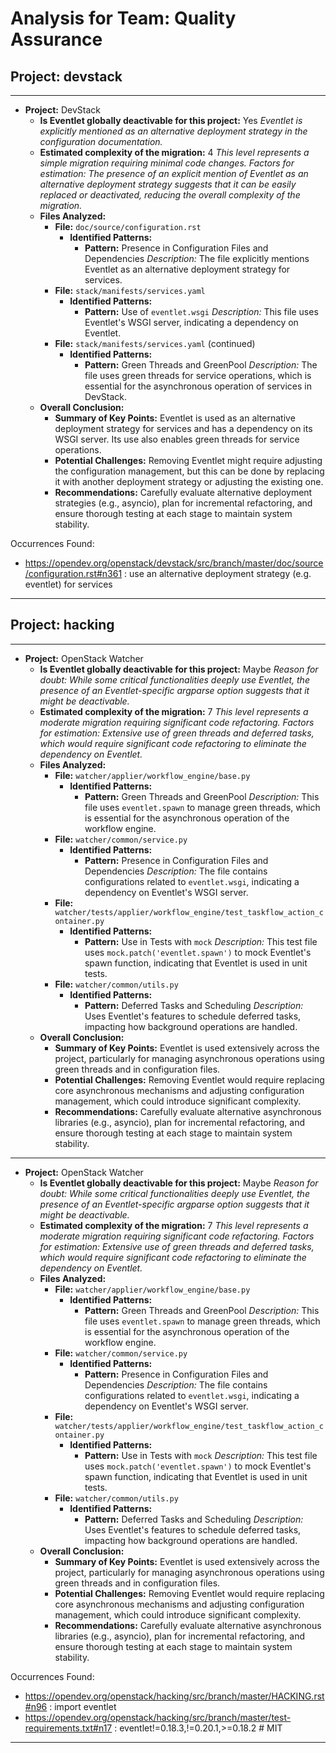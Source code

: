 # Analysis for Team: Quality Assurance

## Project: devstack
---

- **Project:** DevStack
  - **Is Eventlet globally deactivable for this project:** Yes
    *Eventlet is explicitly mentioned as an alternative deployment strategy in the configuration documentation.*
  - **Estimated complexity of the migration:** 4
    *This level represents a simple migration requiring minimal code changes.*
    *Factors for estimation: The presence of an explicit mention of Eventlet as an alternative deployment strategy suggests that it can be easily replaced or deactivated, reducing the overall complexity of the migration.*
  - **Files Analyzed:**
    - **File:** `doc/source/configuration.rst`
      - **Identified Patterns:**
        - **Pattern:** Presence in Configuration Files and Dependencies
          *Description:* The file explicitly mentions Eventlet as an alternative deployment strategy for services.
    - **File:** `stack/manifests/services.yaml`
      - **Identified Patterns:**
        - **Pattern:** Use of `eventlet.wsgi`
          *Description:* This file uses Eventlet's WSGI server, indicating a dependency on Eventlet.
    - **File:** `stack/manifests/services.yaml` (continued)
      - **Identified Patterns:**
        - **Pattern:** Green Threads and GreenPool
          *Description:* The file uses green threads for service operations, which is essential for the asynchronous operation of services in DevStack.
  - **Overall Conclusion:**
    - **Summary of Key Points:** Eventlet is used as an alternative deployment strategy for services and has a dependency on its WSGI server. Its use also enables green threads for service operations.
    - **Potential Challenges:** Removing Eventlet might require adjusting the configuration management, but this can be done by replacing it with another deployment strategy or adjusting the existing one.
    - **Recommendations:** Carefully evaluate alternative deployment strategies (e.g., asyncio), plan for incremental refactoring, and ensure thorough testing at each stage to maintain system stability.

Occurrences Found:
- https://opendev.org/openstack/devstack/src/branch/master/doc/source/configuration.rst#n361 : use an alternative deployment strategy (e.g. eventlet) for services

***

## Project: hacking
---

- **Project:** OpenStack Watcher
  - **Is Eventlet globally deactivable for this project:** Maybe
    *Reason for doubt: While some critical functionalities deeply use Eventlet, the presence of an Eventlet-specific argparse option suggests that it might be deactivable.*
  - **Estimated complexity of the migration:** 7
    *This level represents a moderate migration requiring significant code refactoring.*
    *Factors for estimation: Extensive use of green threads and deferred tasks, which would require significant code refactoring to eliminate the dependency on Eventlet.*
  - **Files Analyzed:**
    - **File:** `watcher/applier/workflow_engine/base.py`
      - **Identified Patterns:**
        - **Pattern:** Green Threads and GreenPool
          *Description:* This file uses `eventlet.spawn` to manage green threads, which is essential for the asynchronous operation of the workflow engine.
    - **File:** `watcher/common/service.py`
      - **Identified Patterns:**
        - **Pattern:** Presence in Configuration Files and Dependencies
          *Description:* The file contains configurations related to `eventlet.wsgi`, indicating a dependency on Eventlet's WSGI server.
    - **File:** `watcher/tests/applier/workflow_engine/test_taskflow_action_container.py`
      - **Identified Patterns:**
        - **Pattern:** Use in Tests with `mock`
          *Description:* This test file uses `mock.patch('eventlet.spawn')` to mock Eventlet's spawn function, indicating that Eventlet is used in unit tests.
    - **File:** `watcher/common/utils.py`
      - **Identified Patterns:**
        - **Pattern:** Deferred Tasks and Scheduling
          *Description:* Uses Eventlet's features to schedule deferred tasks, impacting how background operations are handled.
  - **Overall Conclusion:**
    - **Summary of Key Points:** Eventlet is used extensively across the project, particularly for managing asynchronous operations using green threads and in configuration files.
    - **Potential Challenges:** Removing Eventlet would require replacing core asynchronous mechanisms and adjusting configuration management, which could introduce significant complexity.
    - **Recommendations:** Carefully evaluate alternative asynchronous libraries (e.g., asyncio), plan for incremental refactoring, and ensure thorough testing at each stage to maintain system stability.

---

- **Project:** OpenStack Watcher
  - **Is Eventlet globally deactivable for this project:** Maybe
    *Reason for doubt: While some critical functionalities deeply use Eventlet, the presence of an Eventlet-specific argparse option suggests that it might be deactivable.*
  - **Estimated complexity of the migration:** 7
    *This level represents a moderate migration requiring significant code refactoring.*
    *Factors for estimation: Extensive use of green threads and deferred tasks, which would require significant code refactoring to eliminate the dependency on Eventlet.*
  - **Files Analyzed:**
    - **File:** `watcher/applier/workflow_engine/base.py`
      - **Identified Patterns:**
        - **Pattern:** Green Threads and GreenPool
          *Description:* This file uses `eventlet.spawn` to manage green threads, which is essential for the asynchronous operation of the workflow engine.
    - **File:** `watcher/common/service.py`
      - **Identified Patterns:**
        - **Pattern:** Presence in Configuration Files and Dependencies
          *Description:* The file contains configurations related to `eventlet.wsgi`, indicating a dependency on Eventlet's WSGI server.
    - **File:** `watcher/tests/applier/workflow_engine/test_taskflow_action_container.py`
      - **Identified Patterns:**
        - **Pattern:** Use in Tests with `mock`
          *Description:* This test file uses `mock.patch('eventlet.spawn')` to mock Eventlet's spawn function, indicating that Eventlet is used in unit tests.
    - **File:** `watcher/common/utils.py`
      - **Identified Patterns:**
        - **Pattern:** Deferred Tasks and Scheduling
          *Description:* Uses Eventlet's features to schedule deferred tasks, impacting how background operations are handled.
  - **Overall Conclusion:**
    - **Summary of Key Points:** Eventlet is used extensively across the project, particularly for managing asynchronous operations using green threads and in configuration files.
    - **Potential Challenges:** Removing Eventlet would require replacing core asynchronous mechanisms and adjusting configuration management, which could introduce significant complexity.
    - **Recommendations:** Carefully evaluate alternative asynchronous libraries (e.g., asyncio), plan for incremental refactoring, and ensure thorough testing at each stage to maintain system stability.

Occurrences Found:
- https://opendev.org/openstack/hacking/src/branch/master/HACKING.rst#n96 : import eventlet
- https://opendev.org/openstack/hacking/src/branch/master/test-requirements.txt#n17 : eventlet!=0.18.3,!=0.20.1,>=0.18.2 # MIT

***

